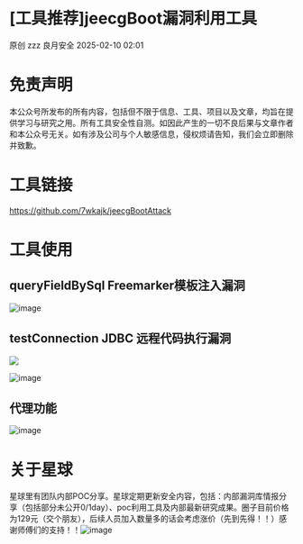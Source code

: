 #  [工具推荐]jeecgBoot漏洞利用工具   
原创 zzz  良月安全   2025-02-10 02:01  
  
# 免责声明  
  
本公众号所发布的所有内容，包括但不限于信息、工具、项目以及文章，均旨在提供学习与研究之用。所有工具安全性自测。如因此产生的一切不良后果与文章作者和本公众号无关。如有涉及公司与个人敏感信息，侵权烦请告知，我们会立即删除并致歉。  
# 工具链接  
  
https://github.com/7wkajk/jeecgBootAttack  
# 工具使用  
## queryFieldBySql Freemarker模板注入漏洞  
  
![image](https://mmbiz.qpic.cn/mmbiz_png/icm9yIBVk82jCa7JKGaKcXHGWRNMxiccTCCbVKySObyHjhdO0aDruvqvsAkfqdVNoGfrlRIQur7Mbyv2KxETTxqw/640?wx_fmt=png&from=appmsg "")  
  
## testConnection JDBC 远程代码执行漏洞  
  
![](https://mmbiz.qpic.cn/mmbiz_png/icm9yIBVk82jCa7JKGaKcXHGWRNMxiccTCZ2fWzyQTSyA6IZbXanAqAk5BlibkFTJEm7N6BzQJacHyUgne3R2UMUw/640?wx_fmt=png&from=appmsg "")  
  
  
![image](https://mmbiz.qpic.cn/mmbiz_png/icm9yIBVk82jCa7JKGaKcXHGWRNMxiccTCwhFRjLPLntjJUULy6XR90EF7aqDfrMXbfbKkyRtFAWHVdoOJJKd76w/640?wx_fmt=png&from=appmsg "")  
## 代理功能  
  
![image](https://mmbiz.qpic.cn/mmbiz_png/icm9yIBVk82jCa7JKGaKcXHGWRNMxiccTCDFz8qfl9bx4xRQiadC4lIrQbz5NGj52YQnqp0a0RN7SNPDVnuq2tECw/640?wx_fmt=png&from=appmsg "")  
# 关于星球  
  
星球里有团队内部POC分享。星球定期更新安全内容，包括：内部漏洞库情报分享（包括部分未公开0/1day）、poc利用工具及内部最新研究成果。圈子目前价格为129元（交个朋友），后续人员加入数量多的话会考虑涨价（先到先得！！）感谢师傅们的支持！！![image](https://mmbiz.qpic.cn/mmbiz_png/icm9yIBVk82jgcXGIvrTZZpzXJ1uibrCtRRn4yytlCGSsSfRZicib62GlHaz4ibXI8zWEvTuoW9G3e76BmaRBgvpy0Q/640?wx_fmt=png&from=appmsg "")  
  
  
  
